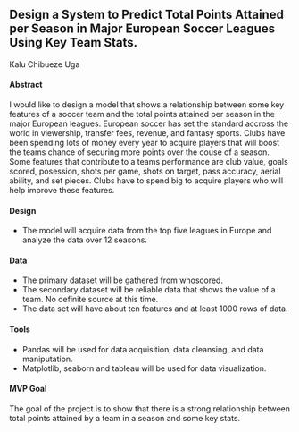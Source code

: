 ## Design a System to Predict Total Points Attained per Season in Major European Soccer Leagues Using Key Team Stats.

Kalu Chibueze Uga

#### Abstract
I would like to design a model that shows a relationship between some key features of a soccer team and the total points attained per season in the major European leagues. European soccer has set the standard accross the world in viewership, transfer fees, revenue, and fantasy sports. Clubs have been spending  lots of money every year to acquire players that will boost the teams chance of securing more points over the couse of a season. Some features that contribute to a teams performance are club value, goals scored, posession, shots per game, shots on target, pass accuracy, aerial ability, and set pieces. Clubs have to spend big to acquire players who will help improve these features. 

#### Design
* The model will acquire data from the top five leagues in Europe and analyze the data over 12 seasons.

#### Data 
* The primary dataset will be gathered from [whoscored](http://whoscored.com/).
* The secondary dataset will be reliable data that shows the value of a team. No definite source at this time.
* The data set will have about ten features and at least 1000 rows of data.

#### Tools
* Pandas will be used for data acquisition, data cleansing,  and data maniputation. 
* Matplotlib, seaborn and tableau will be used for data visualization.

#### MVP Goal
The goal of the project is to show that there is a strong relationship between total points attained by a team in a season and some key stats.